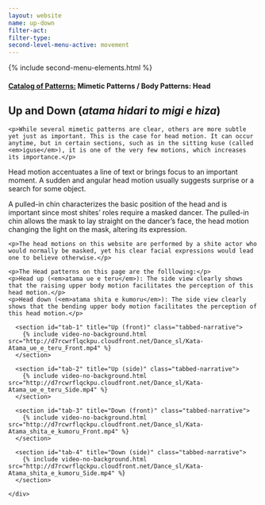 ```yaml
---
layout: website
name: up-down
filter-act:
filter-type:
second-level-menu-active: movement
---
```

{% include second-menu-elements.html %}

<main class="page-content">
  <div class="text-container">
    <h4><a href="/movement/">Catalog of Patterns:</a> Mimetic Patterns / Body Patterns: Head</h4>
    <h2>Up and Down (<em>atama hidari to migi e hiza</em>)</h2>

    <p>While several mimetic patterns are clear, others are more subtle yet just as important. This is the case for head motion. It can occur anytime, but in certain sections, such as in the sitting kuse (called <em>iguse</em>), it is one of the very few motions, which increases its importance.</p>

<p>Head motion accentuates a line of text or brings focus to an important moment.  A sudden and angular head motion usually suggests surprise or a search for some object.</p>

<p>A pulled-in chin characterizes the basic position of the head and is important since most shites’ roles require a masked dancer. The pulled-in chin allows the mask to lay straight on the dancer’s face, the head motion changing the light on the mask, altering its expression.</p>


    <p>The head motions on this website are performed by a shite actor who would normally be masked, yet his clear facial expressions would lead one to believe otherwise.</p>

    <p>The Head patterns on this page are the folllowing:</p>
    <p>Head up (<em>atama ue e teru</em>): The side view clearly shows that the raising upper body motion facilitates the perception of this head motion.</p>
    <p>Head down (<em>atama shita e kumoru</em>): The side view clearly shows that the bending upper body motion facilitates the perception of this head motion.</p>
</div>

<div class="tabs-container">
  <div class="tabs-container__links">
    <div class="wrapper">
      <div id="tabs"></div>
    </div>
  </div>
  <div class="tabs-container__content">
    <div class="wrapper">

      <section id="tab-1" title="Up (front)" class="tabbed-narrative">
        {% include video-no-background.html src="http://d7rcwrflqckpu.cloudfront.net/Dance_sl/Kata-Atama_ue_e_teru_Front.mp4" %}
      </section>

      <section id="tab-2" title="Up (side)" class="tabbed-narrative">
        {% include video-no-background.html src="http://d7rcwrflqckpu.cloudfront.net/Dance_sl/Kata-Atama_ue_e_teru_Side.mp4" %}
      </section>

      <section id="tab-3" title="Down (front)" class="tabbed-narrative">
        {% include video-no-background.html src="http://d7rcwrflqckpu.cloudfront.net/Dance_sl/Kata-Atama_shita_e_kumoru_Front.mp4" %}
      </section>

      <section id="tab-4" title="Down (side)" class="tabbed-narrative">
        {% include video-no-background.html src="http://d7rcwrflqckpu.cloudfront.net/Dance_sl/Kata-Atama_shita_e_kumoru_Side.mp4" %}
      </section>

    </div>
  </div>
</div>
</main>
